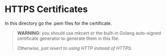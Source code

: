 # HTTPS Certificates

In this directory go the .pem files for the certificate.

> **WARNING:** you should use mkcert or the built-in Golang auto-signed certificate generator to generate them in this file.
> 
> *Otherwise, just revert to using HTTP instead of HTTPS.*
>